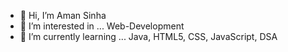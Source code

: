 - 👋 Hi, I’m Aman Sinha
- 👀 I’m interested in ... Web-Development
- 🌱 I’m currently learning ... Java, HTML5, CSS, JavaScript, DSA
<!---
amanseenha/amanseenha is a ✨ special ✨ repository because its `README.md` (this file) appears on your GitHub profile.
You can click the Preview link to take a look at your changes.
--->

